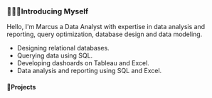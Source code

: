 ### 🙎🏽‍♂️Introducing Myself

Hello, I'm Marcus a Data Analyst with expertise in data analysis and reporting, query optimization, database design and data modeling.

  - Designing relational databases.
  - Querying data using SQL.
  - Developing dashoards on Tableau and Excel.
  - Data analysis and reporting using SQL and Excel.

#### 🚢Projects
